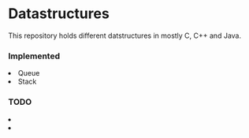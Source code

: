 # Datastructures

This repository holds different datstructures in mostly C, C++ and Java.

### Implemented

<li> Queue   
<li> Stack

### TODO

<li>
<li>
